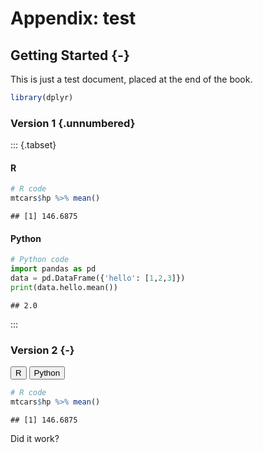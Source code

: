 # Appendix: test



## Getting Started {-}

This is just a test document, placed at the end of the book.

```r
library(dplyr)
```


### Version 1 {.unnumbered}

::: {.tabset}

#### R

```r
# R code
mtcars$hp %>% mean()
```

```
## [1] 146.6875
```

#### Python


```python
# Python code
import pandas as pd
data = pd.DataFrame({'hello': [1,2,3]})
print(data.hello.mean())
```

```
## 2.0
```

:::

### Version 2 {-}

<div>
  <button onclick="toggleCode('r-code')" class="button">R</button>
  <button onclick="toggleCode('python-code')" class="button button-python">Python</button>
</div>


<div id="r-code" style="display: block;">

```r
# R code
mtcars$hp %>% mean()
```

```
## [1] 146.6875
```
</div> 
<div id="python-code" style="display: none;"> 

```python
# Python code
import pandas as pd
data = pd.DataFrame({'hello': [1,2,3]})
print(data.hello.mean())
```

```
## 2.0
```
</div> 
<script> function toggleCode(codeType) { document.getElementById('r-code').style.display = 'none'; document.getElementById('python-code').style.display = 'none'; document.getElementById(codeType).style.display = 'block'; } </script>


Did it work?

